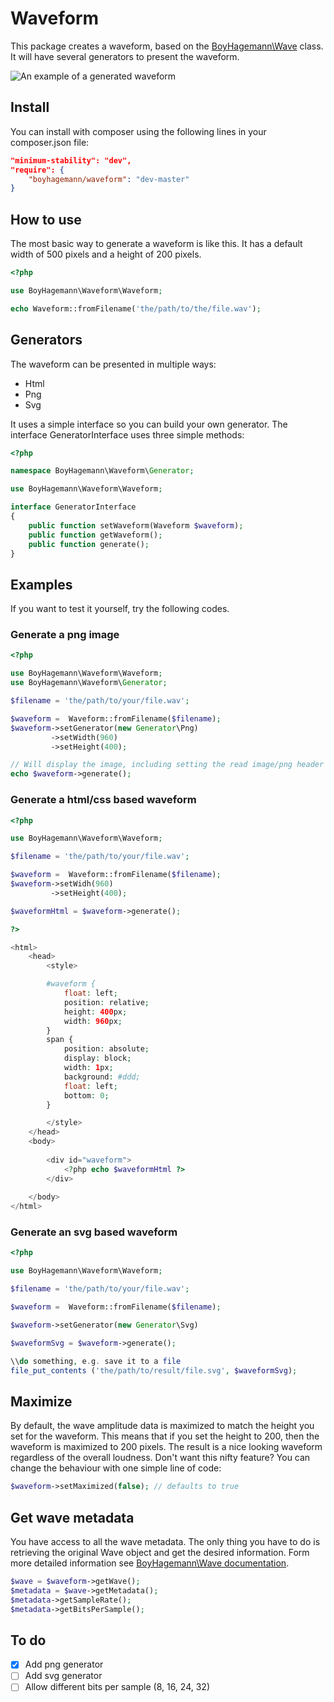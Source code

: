 Waveform
========

This package creates a waveform, based on the [BoyHagemann\Wave](http://github.com/boyhagemann/Wave) class. It will have several generators to present the waveform.

![An example of a generated waveform](https://raw.github.com/boyhagemann/Waveform/master/data/waveform-example.png)
## Install

You can install with composer using the following lines in your composer.json file:
```json
"minimum-stability": "dev",
"require": {
    "boyhagemann/waveform": "dev-master"
}
```

## How to use

The most basic way to generate a waveform is like this. It has a default width of 500 pixels and a height of 200 pixels.
```php
<?php

use BoyHagemann\Waveform\Waveform;

echo Waveform::fromFilename('the/path/to/the/file.wav');
```

## Generators

The waveform can be presented in multiple ways:
- Html
- Png 
- Svg

It uses a simple interface so you can build your own generator. 
The interface GeneratorInterface uses three simple methods:
```php
<?php

namespace BoyHagemann\Waveform\Generator;

use BoyHagemann\Waveform\Waveform;

interface GeneratorInterface
{
    public function setWaveform(Waveform $waveform);
    public function getWaveform();
    public function generate();
}
```

## Examples

If you want to test it yourself, try the following codes.

### Generate a png image
```php
<?php

use BoyHagemann\Waveform\Waveform;
use BoyHagemann\Waveform\Generator;

$filename = 'the/path/to/your/file.wav';

$waveform =  Waveform::fromFilename($filename);
$waveform->setGenerator(new Generator\Png)
         ->setWidth(960)
         ->setHeight(400);

// Will display the image, including setting the read image/png header
echo $waveform->generate();
```

### Generate a html/css based waveform

```php
<?php

use BoyHagemann\Waveform\Waveform;

$filename = 'the/path/to/your/file.wav';

$waveform =  Waveform::fromFilename($filename);
$waveform->setWidh(960)
         ->setHeight(400);

$waveformHtml = $waveform->generate();

?>

<html>
    <head>        
        <style>

        #waveform {
            float: left;            
            position: relative;
            height: 400px;
            width: 960px;
        }
        span {
            position: absolute;
            display: block;
            width: 1px;
            background: #ddd;
            float: left;
            bottom: 0;
        }

        </style>
    </head>
    <body>        
        
        <div id="waveform">
            <?php echo $waveformHtml ?>
        </div>
        
    </body>
</html>

```

### Generate an svg based waveform
```php
<?php

use BoyHagemann\Waveform\Waveform;

$filename = 'the/path/to/your/file.wav';

$waveform =  Waveform::fromFilename($filename);

$waveform->setGenerator(new Generator\Svg)

$waveformSvg = $waveform->generate();

\\do something, e.g. save it to a file
file_put_contents ('the/path/to/result/file.svg', $waveformSvg);

```


## Maximize
By default, the wave amplitude data is maximized to match the height you set for the waveform. 
This means that if you set the height to 200, then the waveform is maximized to 200 pixels.
The result is a nice looking waveform regardless of the overall loudness.
Don't want this nifty feature? You can change the behaviour with one simple line of code:
```php
$waveform->setMaximized(false); // defaults to true
```

## Get wave metadata

You have access to all the wave metadata. 
The only thing you have to do is retrieving the original Wave object and get the desired information.
Form more detailed information see [BoyHagemann\Wave documentation](https://github.com/boyhagemann/Wave/blob/master/README.md).
```php
$wave = $waveform->getWave();
$metadata = $wave->getMetadata();
$metadata->getSampleRate();
$metadata->getBitsPerSample();
```

## To do

- [X] Add png generator
- [ ] Add svg generator
- [ ] Allow different bits per sample (8, 16, 24, 32)

